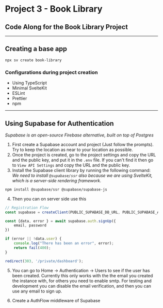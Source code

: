 # Project 3 - Book Library

## Code Along for the Book Library Project

---

## Creating a base app

```
npx sv create book-library
```

### Configurations during project creation

- Using TypeScript
- Minimal SvelteKit
- ESLint
- Prettier
- npm

---

## Using Supabase for Authentication

_Supabase is an open-source Firebase alternative, built on top of Postgres_

1. First create a Supabase account and project (Just follow the prompts). Try to keep the location as near to your location as possible.
2. Once the project is created, go to the project settings and copy the URL and the public key, and put it in the `.env` file. If you can't find it then go to `View API Settings` and copy the URL and the public key.
3. Install the Supabase client library by running the following command:
   _We need to install `@supabase/ssr` also because we are using SvelteKit, which is a server-side rendering framework._

```bash
npm install @supabase/ssr @supabase/supabase-js
```

4. Then you can on server side use this

```ts
// Registration Flow
const supabase = createClient(PUBLIC_SUPABASE_DB_URL, PUBLIC_SUPABASE_ANON_KEY);

const {data, error } = await supabase.auth.signUp({
    email, password
})

if (error || !data.user) {
    console.log("There has been an error", error);
    return fail(400);
}

redirect(303, '/private/dashboard');
```
5. You can go to Home -> Authentication -> Users to see if the user has been created. Currently this only works with the the email you created the instance with, for others you need to enable smtp. For testing and development you can disable the email verification, and then you can use any email to sign up.

6. Create a AuthFlow middleware of Supabase